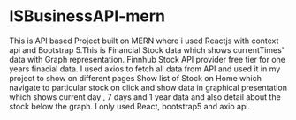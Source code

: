 # ISBusinessAPI-mern
This is API based Project built on MERN where i used Reactjs with context api and Bootstrap 5.This is Financial Stock data which shows currentTimes' data with 
Graph representation. Finnhub Stock API provider free tier for one years finacial data.
I used axios to fetch all data from API and used it in my project to show on different pages Show list of Stock on Home which navigate to particular stock on click and show 
data in graphical presentation which shows current day , 7 days and 1 year data and also detail about the stock below the graph.
I only used React, bootstrap5 and axio api.
